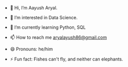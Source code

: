 - 👋 Hi, I’m Aayush Aryal.
- 👀 I’m interested in Data Science.
- 🌱 I’m currently learning Python, SQL

- 📫 How to reach me aryalayush86@gmail.com
- 😄 Pronouns: he/him
- ⚡ Fun fact: Fishes can't fly, and neither can elephants.

<!---
aaayusharyal/aaayusharyal is a ✨ special ✨ repository because its `README.md` (this file) appears on your GitHub profile.
You can click the Preview link to take a look at your changes.
--->
